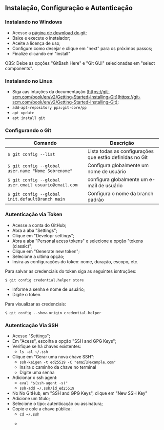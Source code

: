 ## Instalação, Configuração e Autenticação

### Instalando no Windows

- Acesse a [página de download do git]( https://git-scm.com/download/win);
- Baixe e execute o instalador;
- Aceite a licença de uso;
- Configure como desejar e clique em "next" para os próximos passos;
- Finalize clicando em "install"

OBS: Deixe as opções "GitBash Here" e "Git GUI" selecionadas em "select components".

### Instalando no Linux

- Siga aas intuções da documentação [https://git-scm.com/book/en/v2/Getting-Started-Installing-Git](https://git-scm.com/book/en/v2/Getting-Started-Installing-Git);
- `add-apt-repository ppa:git-core/pp`
- `apt update`
- `apt install git`

### Configurando o Git

| Comando               | Descrição |
|-----------------------|-----------|
| ```$ git config --list```    | Lista todas as configurações que estão definidas no Git|
| ```$ git config --global user.name "Nome Sobrenome"``` | Configura globalmente um nome de usuário |
| ```$ git config --global user.email usuario@email.com``` | configura globalmente um e-mail de usuário |
| ```$ git config --global init.defaultBranch main``` | Configura o nome da branch padrão |

### Autenticação via Token

- Acesse a conta do GitHub;
- Abra a aba "Settings";
- Clique em "Developr settings";
- Abra a aba "Personal acess tokens" e selecione a opção "tokens (classic)";
- Clique em "Generate new token";
- Selecione a ultima opção;
- Insira as configurações do token: nome, duração, escopo, etc.

Para salvar as credenciais  do token siga as seguintes isntruções: 

```$ git config credential.helper store ```

- Informe a senha e nome de usuário;
- Digite o token.

Para visualizar as credenciais:

 ```$ git config --show-origin credential.helper```

### Autenticação Via SSH

- Acesse "Settings";
- Em "Acess", escolha a opção "SSH and GPG Keys";
- Verifique se há chaves existentes: 
  - ```ls -al ~/.ssh```
- Clique em "Gerar uma nova chave SSH":
  - ```ssh-keigen -t ed25519 -C "email@example.com"```
  - Insira o caminho da chave no terminal
  - Digite uma senha
- Adicionar o ssh agent:
  - ```eval "$(ssh-agent -s)"```
  - ```ssh-add ~/.ssh/id_ed25519```
- No No GitHub, em "SSH and GPG Keys", clique em "New SSH Key"
- Adicione um título;
- Selecione o tipo: autenticação ou assinatura;
- Copie e cole a chave pública:
  - ```cd ~/.ssh```
  - ```cat id_ed25519.pub

